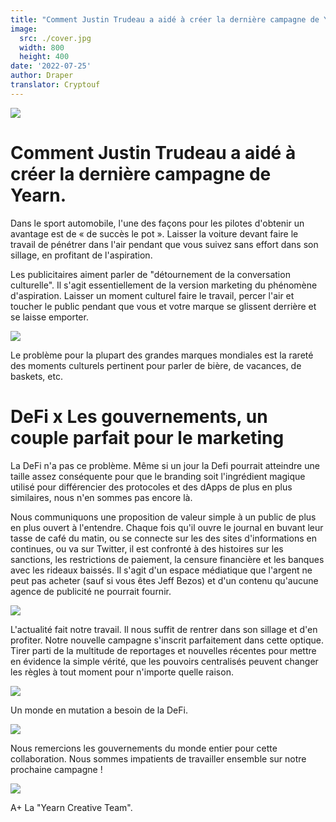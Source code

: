 ```yaml
---
title: "Comment Justin Trudeau a aidé à créer la dernière campagne de Yearn."
image:
  src: ./cover.jpg
  width: 800
  height: 400
date: '2022-07-25'
author: Draper
translator: Cryptouf
---
```


![](https://miro.medium.com/max/1400/1*OIY_VAex6jw6kBq-1N9XiA.png)

# Comment Justin Trudeau a aidé à créer la dernière campagne de Yearn.

Dans le sport automobile, l'une des façons pour les pilotes d'obtenir un avantage est de « de succès le pot ». Laisser la voiture devant faire le travail de pénétrer dans l'air pendant que vous suivez sans effort dans son sillage, en profitant de l'aspiration.

Les publicitaires aiment parler de "détournement de la conversation culturelle". Il s'agit essentiellement de la version marketing du phénomène d'aspiration. Laisser un moment culturel faire le travail, percer l'air et toucher le public pendant que vous et votre marque se glissent derrière et se laisse emporter.

![](https://miro.medium.com/max/1400/1*2p3hzamFPq9AUnYHlrT0Aw.png)


Le problème pour la plupart des grandes marques mondiales est la rareté des moments culturels pertinent pour parler de bière, de vacances, de baskets, etc.


# **DeFi x Les gouvernements, un couple parfait pour le marketing**


La DeFi n'a pas ce problème. Même si un jour la Defi pourrait atteindre une taille assez conséquente pour que le branding soit l'ingrédient magique utilisé pour différencier des protocoles et des dApps de plus en plus similaires, nous n'en sommes pas encore là.

Nous communiquons une proposition de valeur simple à un public de plus en plus ouvert à l'entendre. Chaque fois qu'il ouvre le journal en buvant leur tasse de café du matin, ou se connecte sur les des sites d'informations en continues, ou va sur Twitter, il est confronté à des histoires sur les sanctions, les restrictions de paiement, la censure financière et les banques avec les rideaux baissés. Il s'agit d'un espace médiatique que l'argent ne peut pas acheter (sauf si vous êtes Jeff Bezos) et d'un contenu qu'aucune agence de publicité ne pourrait fournir.

![](https://miro.medium.com/max/1400/1*Y6fEnd4tuGluOd8uvqNUHg.png)

L'actualité fait notre travail. Il nous suffit de rentrer dans son sillage et d'en profiter. Notre nouvelle campagne s'inscrit parfaitement dans cette optique. Tirer parti de la multitude de reportages et nouvelles récentes pour mettre en évidence la simple vérité, que les pouvoirs centralisés peuvent changer les règles à tout moment pour n'importe quelle raison.

![](https://miro.medium.com/max/1400/1*sq-5qXYO9eFkIVv_JRbqzA.jpeg)


Un monde en mutation a besoin de la DeFi.

![](https://miro.medium.com/max/1400/1*GZhm_MPqYUSo8Gr4AEY_cQ.jpeg)

Nous remercions les gouvernements du monde entier pour cette collaboration. Nous sommes impatients de travailler ensemble sur notre prochaine campagne !

![](https://miro.medium.com/max/1400/1*WflBBpLrD4YZ9FRlqN006A.jpeg)

A+
La "Yearn Creative Team".
